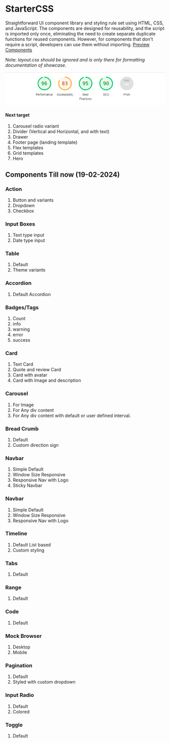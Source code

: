 # StarterCSS
Straightforward UI component library and styling rule set using HTML, CSS, and JavaScript. The components are designed for reusability, and the script is imported only once, eliminating the need to create separate duplicate functions for reused components. However, for components that don't require a script, developers can use them without importing.
[Preview Components](https://sharishth.github.io/startercss/) 

Note: _layout.css should be ignored and is only there for formatting documentation of showcase._

![Chrome Lighthouse score](lighthousescore.png)

#### Next target 
  1. Carousel radio variant
  2. Divider (Vertical and Horizontal, and with text)
  3. Drawer
  4. Footer page (landing template)
  5. Flex templates
  6. Grid templates
  7. Hero

## Components Till now (19-02-2024)
### Action
  1. Button and variants
  2. Dropdown
  3. Checkbox
### Input Boxes
  1. Text type input
  2. Date type input

### Table
  1. Default
  2. Theme variants

### Accordion
  1. Default Accordion

### Badges/Tags
  1. Count
  2. info
  3. warning
  4. error
  5. success

### Card
  1. Text Card
  2. Quote and review Card
  3. Card with avatar
  4. Card with Image and description

### Carousel
  1. For Image
  2. For Any div content
  3. For Any div content with default or user defined interval.

### Bread Crumb
  1. Default
  2. Custom direction sign

### Navbar
  1. Simple Default
  2. Window Size Responsive
  3. Responsive Nav with Logo
  4. Sticky Navbar

### Navbar
  1. Simple Default
  2. Window Size Responsive
  3. Responsive Nav with Logo

### Timeline
  1. Default List based
  2. Custom styling

### Tabs
  1. Default

### Range
  1. Default

### Code
  1. Default

### Mock Browser
  1. Desktop
  2. Mobile

### Pagination
  1. Default
  2. Styled with custom dropdown

### Input Radio
  1. Default
  2. Colored

### Toggle
  1. Default
